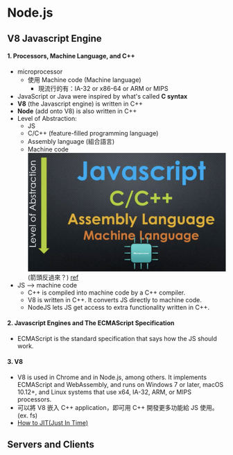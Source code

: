 # Node.js

## V8 Javascript Engine

#### 1. Processors, Machine Language, and C++

- microprocessor
  - 使用 Machine code (Machine language)
    - 現流行的有：IA-32 or x86-64 or ARM or MIPS
- JavaScript or Java were inspired by what's called **C syntax**
- **V8** (the Javascript engine) is written in C++
- **Node** (add onto V8) is also written in C++
- Level of Abstraction:
  - JS
  - C/C++ (feature-filled programming language)
  - Assembly language (組合語言)
  - Machine code
    ![Level of Abstraction](../image/Node/Level_of_Abstraction.png)(箭頭反過來？)
    [ref](https://www.udemy.com/course/understand-nodejs/learn/lecture/3453110)
- JS --> machine code
  - C++ is compiled into machine code by a C++ compiler.
  - V8 is written in C++. It converts JS directly to machine code.
  - NodeJS lets JS get access to extra functionality written in C++.

#### 2. Javascript Engines and The ECMAScript Specification

- ECMAScript is the standard specification that says how the JS should work.

#### 3. V8

- V8 is used in Chrome and in Node.js, among others. It implements ECMAScript and WebAssembly, and runs on Windows 7 or later, macOS 10.12+, and Linux systems that use x64, IA-32, ARM, or MIPS processors.
- 可以將 V8 嵌入 C++ application，即可用 C++ 開發更多功能給 JS 使用。(ex. fs)
- [How to JIT(Just In Time)](https://eli.thegreenplace.net/2013/11/05/how-to-jit-an-introduction)

## Servers and Clients
